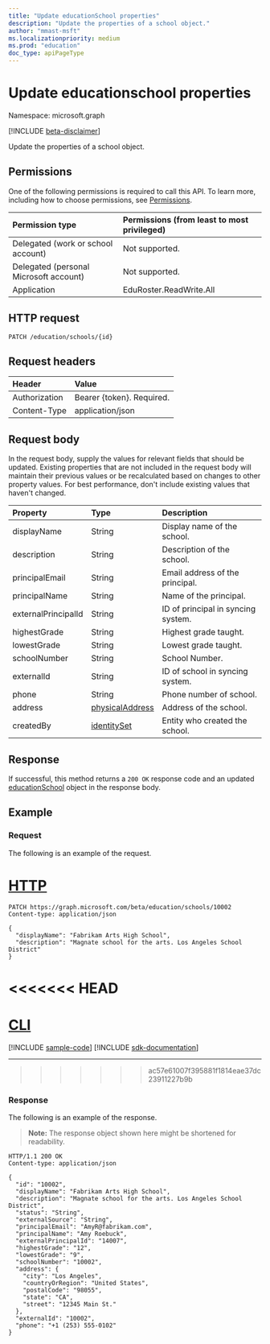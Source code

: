 ```yaml
---
title: "Update educationSchool properties"
description: "Update the properties of a school object."
author: "mmast-msft"
ms.localizationpriority: medium
ms.prod: "education"
doc_type: apiPageType
---
```


# Update educationschool properties

Namespace: microsoft.graph

[!INCLUDE [beta-disclaimer](../../includes/beta-disclaimer.md)]

Update the properties of a school object.

## Permissions

One of the following permissions is required to call this API. To learn more, including how to choose permissions, see [Permissions](/graph/permissions-reference).

| Permission type                        | Permissions (from least to most privileged) |
| :------------------------------------- | :------------------------------------------ |
| Delegated (work or school account)     | Not supported.                              |
| Delegated (personal Microsoft account) | Not supported.                              |
| Application                            | EduRoster.ReadWrite.All                     |

## HTTP request
<!-- { "blockType": "ignored" } -->
```http
PATCH /education/schools/{id}
```

## Request headers

| Header        | Value                     |
| :------------ | :------------------------ |
| Authorization | Bearer {token}. Required. |
| Content-Type  | application/json          |

## Request body

In the request body, supply the values for relevant fields that should be updated. Existing properties that are not included in the request body will maintain their previous values or be recalculated based on changes to other property values. For best performance, don't include existing values that haven't changed.

| Property            | Type                                               | Description                        |
| :------------------ | :------------------------------------------------- | :--------------------------------- |
| displayName         | String                                             | Display name of the school.        |
| description         | String                                             | Description of the school.         |
| principalEmail      | String                                             | Email address of the principal.    |
| principalName       | String                                             | Name of the principal.             |
| externalPrincipalId | String                                             | ID of principal in syncing system. |
| highestGrade        | String                                             | Highest grade taught.              |
| lowestGrade         | String                                             | Lowest grade taught.               |
| schoolNumber        | String                                             | School Number.                     |
| externalId          | String                                             | ID of school in syncing system.    |
| phone               | String                                             | Phone number of school.            |
| address             | [physicalAddress](../resources/physicaladdress.md) | Address of the school.             |
| createdBy           | [identitySet](../resources/identityset.md)         | Entity who created the school.     |

## Response
If successful, this method returns a `200 OK` response code and an updated [educationSchool](../resources/educationschool.md) object in the response body.

## Example

### Request

The following is an example of the request.

# [HTTP](#tab/http)

<!-- {
  "blockType": "request",
  "name": "update_educationschool",
  "sampleKeys": ["10002"]
}-->
```http
PATCH https://graph.microsoft.com/beta/education/schools/10002
Content-type: application/json

{
  "displayName": "Fabrikam Arts High School",
  "description": "Magnate school for the arts. Los Angeles School District"
}
```

<<<<<<< HEAD
=======
# [CLI](#tab/cli)
[!INCLUDE [sample-code](../includes/snippets/cli/update-educationschool-cli-snippets.md)]
[!INCLUDE [sdk-documentation](../includes/snippets/snippets-sdk-documentation-link.md)]

---

>>>>>>> ac57e61007f395881f1814eae37dc23911227b9b
### Response

The following is an example of the response.

>**Note:** The response object shown here might be shortened for readability.

<!-- {
  "blockType": "response",
  "truncated": true,
  "@odata.type": "microsoft.graph.educationSchool"
} -->
```http
HTTP/1.1 200 OK
Content-type: application/json

{
  "id": "10002",
  "displayName": "Fabrikam Arts High School",
  "description": "Magnate school for the arts. Los Angeles School District",
  "status": "String",
  "externalSource": "String",
  "principalEmail": "AmyR@fabrikam.com",
  "principalName": "Amy Roebuck",
  "externalPrincipalId": "14007",
  "highestGrade": "12",
  "lowestGrade": "9",
  "schoolNumber": "10002",
  "address": {
    "city": "Los Angeles",
    "countryOrRegion": "United States",
    "postalCode": "98055",
    "state": "CA",
    "street": "12345 Main St."
  },
  "externalId": "10002",
  "phone": "+1 (253) 555-0102"
}
```

<!-- uuid: 8fcb5dbc-d5aa-4681-8e31-b001d5168d79
2015-10-25 14:57:30 UTC -->
<!--
{
  "type": "#page.annotation",
  "description": "Update educationschool",
  "keywords": "",
  "section": "documentation",
  "tocPath": "",
  "suppressions": [
  ]
}
-->


